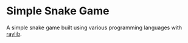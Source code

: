 # Simple Snake Game
 A simple snake game built using various programming languages with [raylib](https://github.com/raysan5/raylib).

